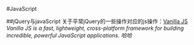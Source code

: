 #JavaScript  

##jQuery与javaScript
关于平常jQuery的一些操作对应的js操作：[Vanilla JS](https://github.com/Haeresis/vanilla-js-dom)  
*Vanilla JS is a fast, lightweight, cross-platform framework for building incredible, powerful JavaScript applications.*
*哈哈*
